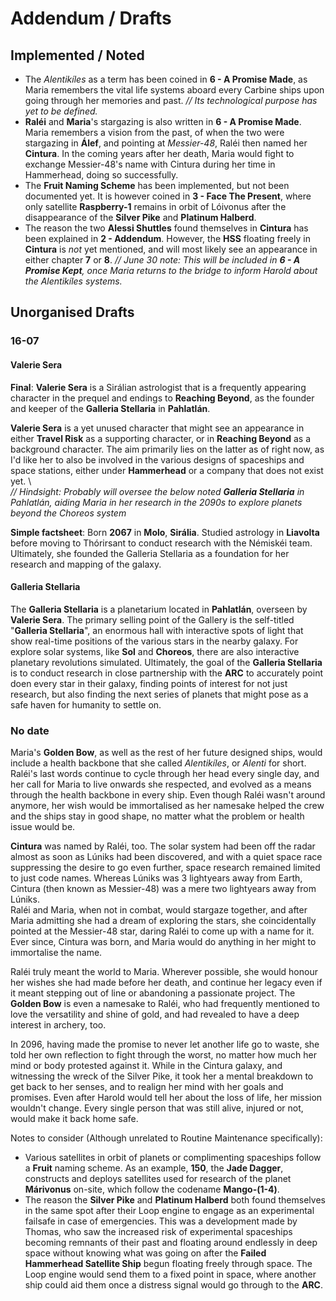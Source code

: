 # Addendum / Drafts
## Implemented / Noted
- The *Alentikíles* as a term has been coined in **6 - A Promise Made**, as Maria remembers the vital life systems aboard every Carbine ships upon going through her memories and past. *// Its technological purpose has yet to be defined.*
- **Raléi** and **Maria**'s stargazing is also written in **6 - A Promise Made**. Maria remembers a vision from the past, of when the two were stargazing in **Álef**, and pointing at *Messier-48*, Raléi then named her **Cintura**. In the coming years after her death, Maria would fight to exchange Messier-48's name with Cintura during her time in Hammerhead, doing so successfully.
- The **Fruit Naming Scheme** has been implemented, but not been documented yet. It is however coined in **3 - Face The Present**, where only satellite **Raspberry-1** remains in orbit of Lóivonus after the disappearance of the **Silver Pike** and **Platinum Halberd**.
- The reason the two **Alessi Shuttles** found themselves in **Cintura** has been explained in **2 - Addendum**. However, the **HSS** floating freely in **Cintura** is *not* yet mentioned, and will most likely see an appearance in either chapter **7** or **8**. *// June 30 note: This will be included in **6 - A Promise Kept**, once Maria returns to the bridge to inform Harold about the Alentikíles systems.*
 
## Unorganised Drafts
### 16-07
#### Valerie Sera
**Final**: **Valerie Sera** is a Sirálian astrologist that is a frequently appearing character in the prequel and endings to **Reaching Beyond**, as the founder and keeper of the **Galleria Stellaria** in **Pahlatlán**. 

**Valerie Sera** is a yet unused character that might see an appearance in either **Travel Risk** as a supporting character, or in **Reaching Beyond** as a background character. The aim primarily lies on the latter as of right now, as I'd like her to also be involved in the various designs of spaceships and space stations, either under **Hammerhead** or a company that does not exist yet. \  
*// Hindsight: Probably will oversee the below noted **Galleria Stellaria** in Pahlatlán, aiding Maria in her research in the 2090s to explore planets beyond the Choreos system*  
  
**Simple factsheet**: Born **2067** in **Molo**, **Sirália**. Studied astrology in **Liavolta** before moving to Thórirsant to conduct research with the Némiskéi team. Ultimately, she founded the Galleria Stellaria as a foundation for her research and mapping of the galaxy.  
#### Galleria Stellaria  
The **Galleria Stellaria** is a planetarium located in **Pahlatlán**, overseen by **Valerie Sera**. The primary selling point of the Gallery is the self-titled "**Galleria Stellaria**", an enormous hall with interactive spots of light that show real-time positions of the various stars in the nearby galaxy. For explore solar systems, like **Sol** and **Choreos**, there are also interactive planetary revolutions simulated. Ultimately, the goal of the **Galleria Stellaria** is to conduct research in close partnership with the **ARC** to accurately point doen every star in their galaxy, finding points of interest for not just research, but also finding the next series of planets that might pose as a safe haven for humanity to settle on.
### No date
Maria's **Golden Bow**, as well as the rest of her future designed ships, would include a health backbone that she called *Alentikíles*, or *Alenti* for short. Raléi's last words continue to cycle through her head every single day, and her call for Maria to live onwards she respected, and evolved as a means through the health backbone in every ship. Even though Raléi wasn't around anymore, her wish would be immortalised as her namesake helped the crew and the ships stay in good shape, no matter what the problem or health issue would be.  
  
**Cintura** was named by Raléi, too. The solar system had been off the radar almost as soon as Lúniks had been discovered, and with a quiet space race suppressing the desire to go even further, space research remained limited to just code names. Whereas Lúniks was 3 lightyears away from Earth, Cintura (then known as Messier-48) was a mere two lightyears away from Lúniks. \
Raléi and Maria, when not in combat, would stargaze together, and after Maria admitting she had a dream of exploring the stars, she coincidentally pointed at the Messier-48 star, daring Raléi to come up with a name for it. Ever since, Cintura was born, and Maria would do anything in her might to immortalise the name.  
  
Raléi truly meant the world to Maria. Wherever possible, she would honour her wishes she had made before her death, and continue her legacy even if it meant stepping out of line or abandoning a passionate project. The **Golden Bow** is even a namesake to Raléi, who had frequently mentioned to love the versatility and shine of gold, and had revealed to have a deep interest in archery, too.  
  
In 2096, having made the promise to never let another life go to waste, she told her own reflection to fight through the worst, no matter how much her mind or body protested against it. While in the Cintura galaxy, and witnessing the wreck of the Silver Pike, it took her a mental breakdown to get back to her senses, and to realign her mind with her goals and promises. Even after Harold would tell her about the loss of life, her mission wouldn't change. Every single person that was still alive, injured or not, would make it back home safe.

Notes to consider (Although unrelated to Routine Maintenance specifically):
- Various satellites in orbit of planets or complimenting spaceships follow a **Fruit** naming scheme. As an example, **150**, the **Jade Dagger**, constructs and deploys satellites used for research of the planet **Márivonus** on-site, which follow the codename **Mango-(1-4)**.
- The reason the **Silver Pike** and **Platinum Halberd** both found themselves in the same spot after their Loop engine to engage as an experimental failsafe in case of emergencies. This was a development made by Thomas, who saw the increased risk of experimental spaceships becoming remnants of their past and floating around endlessly in deep space without knowing what was going on after the **Failed Hammerhead Satellite Ship** begun floating freely through space. The Loop engine would send them to a fixed point in space, where another ship could aid them once a distress signal would go through to the **ARC**.